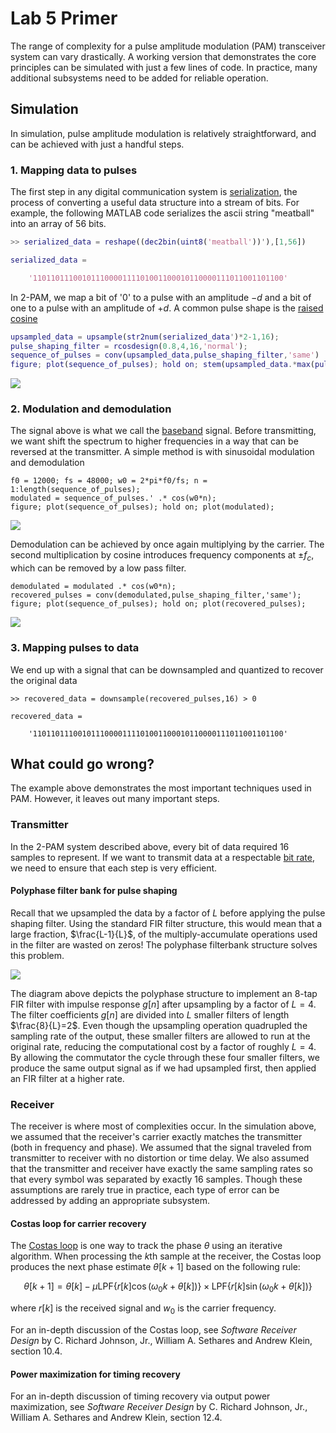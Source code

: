 # Lab 5 Primer

The range of complexity for a pulse amplitude modulation (PAM) transceiver system can vary drastically. A working version that demonstrates the core principles can be simulated with just a few lines of code. In practice, many additional subsystems need to be added for reliable operation.

## Simulation

In simulation, pulse amplitude modulation is relatively straightforward, and can be achieved with just a handful steps.

### 1. Mapping data to pulses

The first step in any digital communication system is [serialization][1], the process of converting a useful data structure into a stream of bits. For example, the following MATLAB code serializes the ascii string "meatball" into an array of 56 bits.

```matlab
>> serialized_data = reshape((dec2bin(uint8('meatball'))'),[1,56])

serialized_data =

    '11011011100101110000111101001100010110000111011001101100'

```

In 2-PAM, we map a bit of '0' to a pulse with an amplitude $-d$ and a bit of one to a pulse with an amplitude of $+d$. A common pulse shape is the [raised cosine][2]

```matlab
upsampled_data = upsample(str2num(serialized_data')*2-1,16);
pulse_shaping_filter = rcosdesign(0.8,4,16,'normal');
sequence_of_pulses = conv(upsampled_data,pulse_shaping_filter,'same')
figure; plot(sequence_of_pulses); hold on; stem(upsampled_data.*max(pulse_shaping_filter));

```

![](../img/pulses.svg)


### 2. Modulation and demodulation

The signal above is what we call the [baseband][3] signal. Before transmitting, we want shift the spectrum to higher frequencies in a way that can be reversed at the transmitter. A simple method is with sinusoidal modulation and demodulation

```
f0 = 12000; fs = 48000; w0 = 2*pi*f0/fs; n = 1:length(sequence_of_pulses);
modulated = sequence_of_pulses.' .* cos(w0*n);
figure; plot(sequence_of_pulses); hold on; plot(modulated);
```
![](../img/modulated.svg)

Demodulation can be achieved by once again multiplying by the carrier. The second multiplication by cosine introduces frequency components at $\pm f_c$, which can be removed by a low pass filter.

```
demodulated = modulated .* cos(w0*n);
recovered_pulses = conv(demodulated,pulse_shaping_filter,'same');
figure; plot(sequence_of_pulses); hold on; plot(recovered_pulses);
```

![](../img/matched_filter.svg)

### 3. Mapping pulses to data

We end up with a signal that can be downsampled and quantized to recover the original data

```
>> recovered_data = downsample(recovered_pulses,16) > 0

recovered_data =

    '11011011100101110000111101001100010110000111011001101100'
```

## What could go wrong?

The example above demonstrates the most important techniques used in PAM. However, it leaves out many important steps.

### Transmitter

In the 2-PAM system described above, every bit of data required 16 samples to represent. If we want to transmit data at a respectable [bit rate][4], we need to ensure that each step is very efficient.

#### Polyphase filter bank for pulse shaping

Recall that we upsampled the data by a factor of $L$ before applying the pulse shaping filter. Using the standard FIR filter structure, this would mean that a large fraction, $\frac{L-1}{L}$, of the multiply-accumulate operations used in the filter are wasted on zeros! The polyphase filterbank structure solves this problem.

![](../img/polyphase_filter_bank.svg)

The diagram above depicts the polyphase structure to implement an 8-tap FIR filter with impulse response $g[n]$ after upsampling by a factor of $L=4$. The filter coefficients $g[n]$ are divided into $L$ smaller filters of length $\frac{8}{L}=2$. Even though the upsampling operation quadrupled the sampling rate of the output, these smaller filters are allowed to run at the original rate, reducing the computational cost by a factor of roughly $L=4$. By allowing the commutator the cycle through these four smaller filters, we produce the same output signal as if we had upsampled first, then applied an FIR filter at a higher rate.

### Receiver

The receiver is where most of complexities occur. In the simulation above, we assumed that the receiver's carrier exactly matches the transmitter (both in frequency and phase). We assumed that the signal traveled from transmitter to receiver with no distortion or time delay. We also assumed that the transmitter and receiver have exactly the same sampling rates so that every symbol was separated by exactly 16 samples. Though these assumptions are rarely true in practice, each type of error can be addressed by adding an appropriate subsystem.

#### Costas loop for carrier recovery

The [Costas loop][5] is one way to track the phase $\theta$ using an iterative algorithm. When processing the $k$th sample at the receiver, the Costas loop produces the next phase estimate $\theta[k+1]$ based on the following rule:

$$ \theta[k+1] =  \theta[k] - \mu \text{LPF} \left\{ r[k] \cos(\omega_0 k + \theta[k])  \right\} \times \text{LPF} \left\{ r[k] \sin(\omega_0 k + \theta[k])  \right\}$$

where $r[k]$ is the received signal and $w_0$ is the carrier frequency.

For an in-depth discussion of the Costas loop, see *Software Receiver Design* by C. Richard Johnson, Jr., William A. Sethares and Andrew Klein, section 10.4.

#### Power maximization for timing recovery

For an in-depth discussion of timing recovery via output power maximization, see *Software Receiver Design* by C. Richard Johnson, Jr., William A. Sethares and Andrew Klein, section 12.4.

[1]:https://en.wikipedia.org/wiki/Serialization
[2]:https://en.wikipedia.org/wiki/Raised-cosine_filter
[3]:https://en.wikipedia.org/wiki/Baseband
[4]:https://en.wikipedia.org/wiki/Bit_rate
[5]:https://en.wikipedia.org/wiki/Costas_loop
